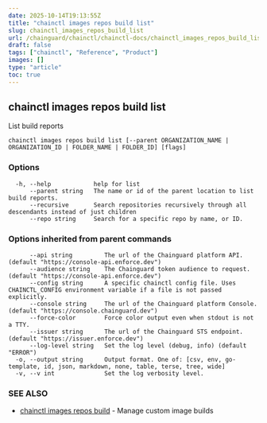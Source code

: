 ```yaml
---
date: 2025-10-14T19:13:55Z
title: "chainctl images repos build list"
slug: chainctl_images_repos_build_list
url: /chainguard/chainctl/chainctl-docs/chainctl_images_repos_build_list/
draft: false
tags: ["chainctl", "Reference", "Product"]
images: []
type: "article"
toc: true
---
```

## chainctl images repos build list

List build reports

```
chainctl images repos build list [--parent ORGANIZATION_NAME | ORGANIZATION_ID | FOLDER_NAME | FOLDER_ID] [flags]
```

### Options

```
  -h, --help            help for list
      --parent string   The name or id of the parent location to list build reports.
      --recursive       Search repositories recursively through all descendants instead of just children
      --repo string     Search for a specific repo by name, or ID.
```

### Options inherited from parent commands

```
      --api string         The url of the Chainguard platform API. (default "https://console-api.enforce.dev")
      --audience string    The Chainguard token audience to request. (default "https://console-api.enforce.dev")
      --config string      A specific chainctl config file. Uses CHAINCTL_CONFIG environment variable if a file is not passed explicitly.
      --console string     The url of the Chainguard platform Console. (default "https://console.chainguard.dev")
      --force-color        Force color output even when stdout is not a TTY.
      --issuer string      The url of the Chainguard STS endpoint. (default "https://issuer.enforce.dev")
      --log-level string   Set the log level (debug, info) (default "ERROR")
  -o, --output string      Output format. One of: [csv, env, go-template, id, json, markdown, none, table, terse, tree, wide]
  -v, --v int              Set the log verbosity level.
```

### SEE ALSO

* [chainctl images repos build](/chainguard/chainctl/chainctl-docs/chainctl_images_repos_build/)	 - Manage custom image builds

